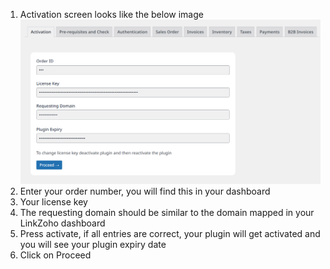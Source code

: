 1. Activation screen looks like the below image
![Activation](image-9.png)
2. Enter your order number, you will find this in your dashboard
3. Your license key
4. The requesting domain should be similar to the domain mapped in your LinkZoho dashboard
5. Press activate, if all entries are correct, your plugin will get activated and you will see your plugin expiry date
5. Click on Proceed
